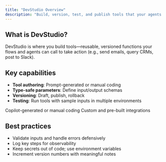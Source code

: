 ```yaml
---
title: "DevStudio Overview"
description: "Build, version, test, and publish tools that your agents can call."
---
```


## What is DevStudio?

DevStudio is where you build tools—reusable, versioned functions your flows and agents can call to take action (e.g., send emails, query CRMs, post to Slack).

## Key capabilities

- **Tool authoring**: Prompt-generated or manual coding
- **Type-safe parameters**: Define input/output schemas
- **Versioning**: Draft, publish, rollback
- **Testing**: Run tools with sample inputs in multiple environments

<CardGroup cols={2}>
<Card title="Ways to Build Tools" href="/devstudio/methods" icon="sparkles">Copilot-generated or manual coding</Card>
<Card title="Tool Types" href="/devstudio/types" icon="wrench">Custom and pre-built integrations</Card>
</CardGroup>

## Best practices

- Validate inputs and handle errors defensively
- Log key steps for observability
- Keep secrets out of code; use environment variables
- Increment version numbers with meaningful notes
